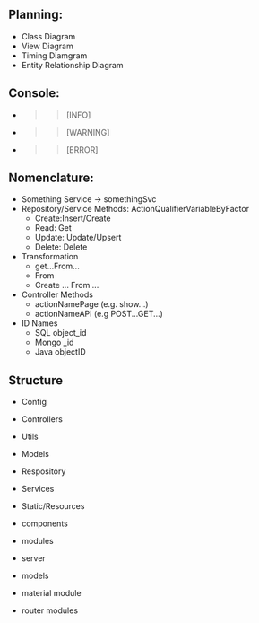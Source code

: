 ## Planning:

- Class Diagram
- View Diagram
- Timing Diamgram
- Entity Relationship Diagram

## Console:

- > > [INFO]
- > > [WARNING]
- > > [ERROR]

## Nomenclature:

- Something Service -> somethingSvc
- Repository/Service Methods: ActionQualifierVariableByFactor
  - Create:Insert/Create
  - Read: Get
  - Update: Update/Upsert
  - Delete: Delete
- Transformation
  - get...From...
  - <T> From <T>
  - Create ... From ...
- Controller Methods
  - actionNamePage (e.g. show...)
  - actionNameAPI (e.g POST...GET...)
- ID Names
  - SQL object_id
  - Mongo \_id
  - Java objectID

## Structure

- Config
- Controllers
- Utils
- Models
- Respository
- Services
- Static/Resources

- components
- modules
- server
- models
- material module
- router modules
